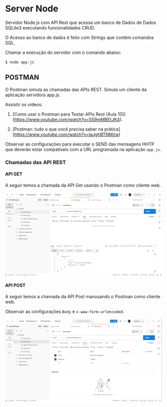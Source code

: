 # Server Node #

>
Servidor Node.js com API Rest que acessa um banco de Dados de
Dados SQLite3 executando funcionalidades CRUD. 
>
> 
O Acesso ao banco de dados é feito com Strings que contêm comandos 
SQL. 
>

>
Chamar a execução do servidor com o comando abaixo:
> 

```
$ node app.js
```

## POSTMAN ##
>
O Postman simula as chamadas das APIs REST. Simula um cliente da aplicação 
servidora app.js.
>
>
Assistir os vídeos:
1) [Como usar o Postman para Testar APIs Rest (Aula 10)] (https://www.youtube.com/watch?v=5S9mMBEtJK4).

2) [Postman: tudo o que você precisa saber na prática] (https://www.youtube.com/watch?v=IaJghBTNMzw)
> 

>
Observar as configurações para executar o SEND das mensagens HHTP que 
deverão estar compatíveis com a URL programada na aplicação `app.js`. 
>
### Chamadas das API REST ####

#### API GET ####
>
A seguir temos a chamada da API Get usando o Postman como cliente web.
>
>
![Chamada da API GET.](../99-figuras/Postman_GET.png "Chamada da API GET.")
>

#### API POST ####
A seguir temos a chamada da API Post manusando o Postman como cliente web.
>
>
Observar as configurações `Body` e `x-www-form-urlencoded`. 
>
>
![Chamada da API POST.](../99-figuras/Postman_POST.png "Chamada da API POST.")
>